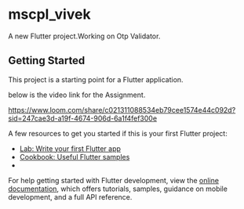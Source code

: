 # mscpl_vivek

A new Flutter project.Working on Otp Validator.

## Getting Started

This project is a starting point for a Flutter application.

below is the video link for the Assignment.

https://www.loom.com/share/c021311088534eb79cee1574e44c092d?sid=247cae3d-a19f-4674-906d-6a1f4fef300e

A few resources to get you started if this is your first Flutter project:

- [Lab: Write your first Flutter app](https://docs.flutter.dev/get-started/codelab)
- [Cookbook: Useful Flutter samples](https://docs.flutter.dev/cookbook)
- 

For help getting started with Flutter development, view the
[online documentation](https://docs.flutter.dev/), which offers tutorials,
samples, guidance on mobile development, and a full API reference.
